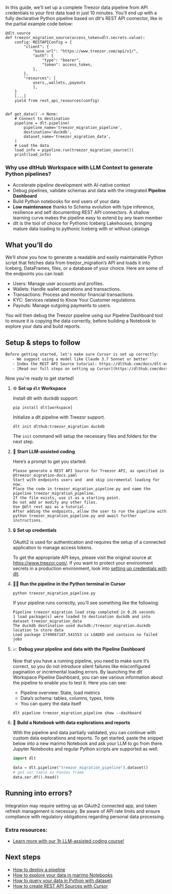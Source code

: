 In this guide, we'll set up a complete Treezor data pipeline from API credentials to your first data load in just 10 minutes. You'll end up with a fully declarative Python pipeline based on dlt's REST API connector, like in the partial example code below:

```python-outcome
@dlt.source
def treezor_migration_source(access_token=dlt.secrets.value):
    config: RESTAPIConfig = {
        "client": {
            "base_url": "https://www.treezor.com/api/v1/",
            "auth": {
                "type": "bearer",
                "token": access_token,
            },
        },
        "resources": [
            users,,wallets,,payouts
            ],
    }
    [...]
    yield from rest_api_resources(config)


def get_data() -> None:
    # Connect to destination
    pipeline = dlt.pipeline(
        pipeline_name='treezor_migration_pipeline',
        destination='duckdb',
        dataset_name='treezor_migration_data', 
    )
    # Load the data
    load_info = pipeline.run(treezor_migration_source())
    print(load_info) 
```

### Why use dltHub Workspace with LLM Context to generate Python pipelines?

- Accelerate pipeline development with AI-native context
- Debug pipelines, validate schemas and data with the integrated **Pipeline Dashboard**
- Build Python notebooks for end users of your data
- **Low maintenance** thanks to Schema evolution with type inference, resilience and self documenting REST API connectors. A shallow learning curve makes the pipeline easy to extend by any team member
- dlt is the tool of choice for Pythonic Iceberg Lakehouses, bringing mature data loading to pythonic Iceberg with or without catalogs

## What you’ll do

We’ll show you how to generate a readable and easily maintainable Python script that fetches data from treezor_migration’s API and loads it into Iceberg, DataFrames, files, or a database of your choice. Here are some of the endpoints you can load:

- Users: Manage user accounts and profiles.
- Wallets: Handle wallet operations and transactions.
- Transactions: Process and monitor financial transactions.
- KYC: Services related to Know Your Customer regulations.
- Payouts: Manage outgoing payments to users.

You will then debug the Treezor pipeline using our Pipeline Dashboard tool to ensure it is copying the data correctly, before building a Notebook to explore your data and build reports.

## Setup & steps to follow

```default
Before getting started, let's make sure Cursor is set up correctly:
   - We suggest using a model like Claude 3.7 Sonnet or better
   - Index the REST API Source tutorial: https://dlthub.com/docs/dlt-ecosystem/verified-sources/rest_api/ and add it to context as **@dlt rest api**
   - [Read our full steps on setting up Cursor](https://dlthub.com/docs/dlt-ecosystem/llm-tooling/cursor-restapi#23-configuring-cursor-with-documentation)
```

Now you're ready to get started!

1. ⚙️ **Set up `dlt` Workspace**
    
    Install dlt with duckdb support:
    ```shell
    pip install dlt[workspace]
    ```

    Initialize a dlt pipeline with Treezor support.
    ```shell
    dlt init dlthub:treezor_migration duckdb
    ```

    The `init` command will setup the necessary files and folders for the next step.
    
2. 🤠 **Start LLM-assisted coding**
    
    Here’s a prompt to get you started:
    
    ```prompt
    Please generate a REST API Source for Treezor API, as specified in @treezor_migration-docs.yaml 
    Start with endpoints users and  and skip incremental loading for now. 
    Place the code in treezor_migration_pipeline.py and name the pipeline treezor_migration_pipeline. 
    If the file exists, use it as a starting point. 
    Do not add or modify any other files. 
    Use @dlt rest api as a tutorial. 
    After adding the endpoints, allow the user to run the pipeline with python treezor_migration_pipeline.py and await further instructions.
    ```

    
3. 🔒 **Set up credentials** 
    
    OAuth2 is used for authentication and requires the setup of a connected application to manage access tokens.
    
    To get the appropriate API keys, please visit the original source at https://www.treezor.com/.
    If you want to protect your environment secrets in a production environment, look into [setting up credentials with dlt](https://dlthub.com/docs/walkthroughs/add_credentials).
    
4. 🏃‍♀️ **Run the pipeline in the Python terminal in Cursor**
    
    ```shell
    python treezor_migration_pipeline.py
    ```
    
    If your pipeline runs correctly, you’ll see something like the following:
    
    ```shell
    Pipeline treezor_migration load step completed in 0.26 seconds
    1 load package(s) were loaded to destination duckdb and into dataset treezor_migration_data
    The duckdb destination used duckdb:/treezor_migration.duckdb location to store data
    Load package 1749667187.541553 is LOADED and contains no failed jobs
    ```
    
5. 📈 **Debug your pipeline and data with the Pipeline Dashboard**

    Now that you have a running pipeline, you need to make sure it’s correct, so you do not introduce silent failures like misconfigured pagination or incremental loading errors. By launching the dlt Workspace Pipeline Dashboard, you can see various information about the pipeline to enable you to test it. Here you can see:
    - Pipeline overview: State, load metrics
    - Data’s schema: tables, columns, types, hints
    - You can query the data itself
    
    ```shell
    dlt pipeline treezor_migration_pipeline show --dashboard
    ```
    
6. 🐍 **Build a Notebook with data explorations and reports**

    With the pipeline and data partially validated, you can continue with custom data explorations and reports. To get started, paste the snippet below into a new marimo Notebook and ask your LLM to go from there. Jupyter Notebooks and regular Python scripts are supported as well.

    
    ```python
    import dlt

   data = dlt.pipeline("treezor_migration_pipeline").dataset()
   # get ser table as Pandas frame
   data.ser.df().head()
    ```

## Running into errors?

Integration may require setting up an OAuth2 connected app, and token refresh management is necessary. Be aware of API rate limits and ensure compliance with regulatory obligations regarding personal data processing.

### Extra resources:

- [Learn more with our 1h LLM-assisted coding course!](https://www.youtube.com/watch?v=GGid70rnJuM)

## Next steps

- [How to deploy a pipeline](https://dlthub.com/docs/walkthroughs/deploy-a-pipeline)
- [How to explore your data in marimo Notebooks](https://dlthub.com/docs/general-usage/dataset-access/marimo)
- [How to query your data in Python with dataset](https://dlthub.com/docs/general-usage/dataset-access/dataset)
- [How to create REST API Sources with Cursor](https://dlthub.com/docs/dlt-ecosystem/llm-tooling/cursor-restapi)